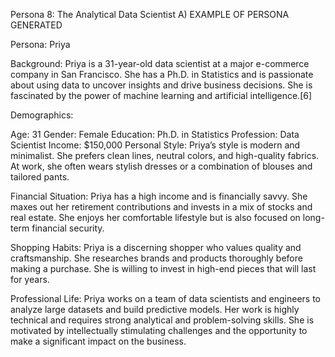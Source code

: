 Persona 8: The Analytical Data Scientist
A) EXAMPLE OF PERSONA GENERATED

Persona: Priya

Background:
Priya is a 31-year-old data scientist at a major e-commerce company in San Francisco. She has a Ph.D. in Statistics and is passionate about using data to uncover insights and drive business decisions. She is fascinated by the power of machine learning and artificial intelligence.[6]

Demographics:

Age: 31
Gender: Female
Education: Ph.D. in Statistics
Profession: Data Scientist
Income: $150,000
Personal Style:
Priya’s style is modern and minimalist. She prefers clean lines, neutral colors, and high-quality fabrics. At work, she often wears stylish dresses or a combination of blouses and tailored pants.

Financial Situation:
Priya has a high income and is financially savvy. She maxes out her retirement contributions and invests in a mix of stocks and real estate. She enjoys her comfortable lifestyle but is also focused on long-term financial security.

Shopping Habits:
Priya is a discerning shopper who values quality and craftsmanship. She researches brands and products thoroughly before making a purchase. She is willing to invest in high-end pieces that will last for years.

Professional Life:
Priya works on a team of data scientists and engineers to analyze large datasets and build predictive models. Her work is highly technical and requires strong analytical and problem-solving skills. She is motivated by intellectually stimulating challenges and the opportunity to make a significant impact on the business.